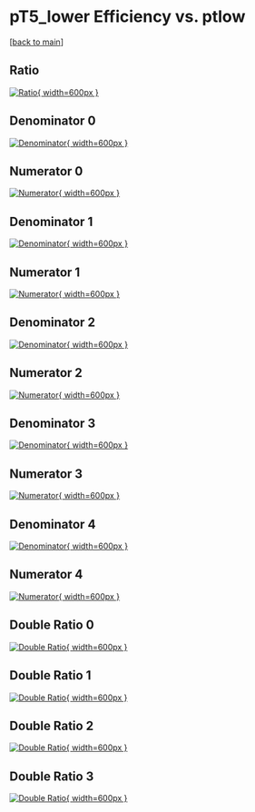 # pT5_lower Efficiency vs. ptlow

[[back to main](./)]



## Ratio

[![Ratio](../mtv/var/pT5_lower_base_13_0_eff_ptlow.png){ width=600px }](../mtv/var/pT5_lower_base_13_0_eff_ptlow.pdf)

## Denominator 0

[![Denominator](../mtv/den/pT5_lower_base_13_0_eff_ptlow_den0.png){ width=600px }](../mtv/den/pT5_lower_base_13_0_eff_ptlow_den0.pdf)

## Numerator 0

[![Numerator](../mtv/num/pT5_lower_base_13_0_eff_ptlow_num0.png){ width=600px }](../mtv/num/pT5_lower_base_13_0_eff_ptlow_num0.pdf)

## Denominator 1

[![Denominator](../mtv/den/pT5_lower_base_13_0_eff_ptlow_den1.png){ width=600px }](../mtv/den/pT5_lower_base_13_0_eff_ptlow_den1.pdf)

## Numerator 1

[![Numerator](../mtv/num/pT5_lower_base_13_0_eff_ptlow_num1.png){ width=600px }](../mtv/num/pT5_lower_base_13_0_eff_ptlow_num1.pdf)

## Denominator 2

[![Denominator](../mtv/den/pT5_lower_base_13_0_eff_ptlow_den2.png){ width=600px }](../mtv/den/pT5_lower_base_13_0_eff_ptlow_den2.pdf)

## Numerator 2

[![Numerator](../mtv/num/pT5_lower_base_13_0_eff_ptlow_num2.png){ width=600px }](../mtv/num/pT5_lower_base_13_0_eff_ptlow_num2.pdf)

## Denominator 3

[![Denominator](../mtv/den/pT5_lower_base_13_0_eff_ptlow_den3.png){ width=600px }](../mtv/den/pT5_lower_base_13_0_eff_ptlow_den3.pdf)

## Numerator 3

[![Numerator](../mtv/num/pT5_lower_base_13_0_eff_ptlow_num3.png){ width=600px }](../mtv/num/pT5_lower_base_13_0_eff_ptlow_num3.pdf)

## Denominator 4

[![Denominator](../mtv/den/pT5_lower_base_13_0_eff_ptlow_den4.png){ width=600px }](../mtv/den/pT5_lower_base_13_0_eff_ptlow_den4.pdf)

## Numerator 4

[![Numerator](../mtv/num/pT5_lower_base_13_0_eff_ptlow_num4.png){ width=600px }](../mtv/num/pT5_lower_base_13_0_eff_ptlow_num4.pdf)

## Double Ratio 0

[![Double Ratio](../mtv/ratio/pT5_lower_base_13_0_eff_ptlow_ratio0.png){ width=600px }](../mtv/ratio/pT5_lower_base_13_0_eff_ptlow_ratio0.pdf)

## Double Ratio 1

[![Double Ratio](../mtv/ratio/pT5_lower_base_13_0_eff_ptlow_ratio1.png){ width=600px }](../mtv/ratio/pT5_lower_base_13_0_eff_ptlow_ratio1.pdf)

## Double Ratio 2

[![Double Ratio](../mtv/ratio/pT5_lower_base_13_0_eff_ptlow_ratio2.png){ width=600px }](../mtv/ratio/pT5_lower_base_13_0_eff_ptlow_ratio2.pdf)

## Double Ratio 3

[![Double Ratio](../mtv/ratio/pT5_lower_base_13_0_eff_ptlow_ratio3.png){ width=600px }](../mtv/ratio/pT5_lower_base_13_0_eff_ptlow_ratio3.pdf)

